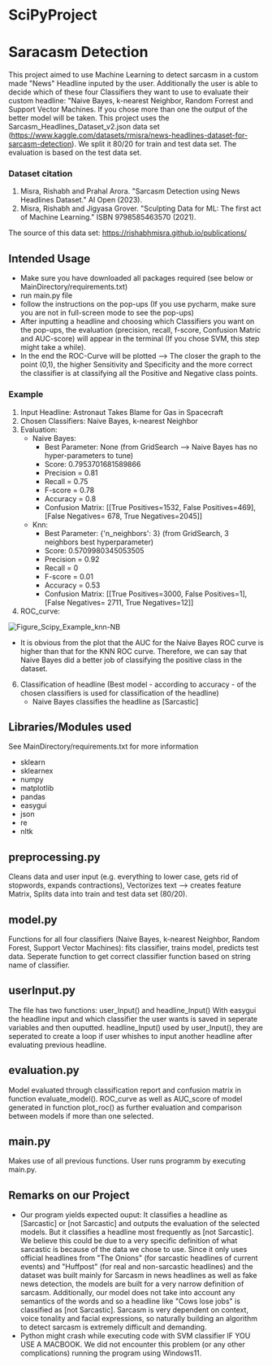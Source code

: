 # SciPyProject
# Saracasm Detection
This project aimed to use Machine Learning to detect sarcasm in a custom made "News" Headline inputed by the user. 
Additionally the user is able to decide which of these four Classifiers they want to use to evaluate their custom headline: "Naive Bayes, k-nearest Neighbor, Random Forrest and Support Vector Machines. 
If you chose more than one the output of the better model will be taken.
This project uses the Sarcasm_Headlines_Dataset_v2.json data set (https://www.kaggle.com/datasets/rmisra/news-headlines-dataset-for-sarcasm-detection). We split it 80/20 for train and test data set.
The evaluation is based on the test data set. 

### Dataset citation

1. Misra, Rishabh and Prahal Arora. "Sarcasm Detection using News Headlines Dataset." AI Open (2023).
2. Misra, Rishabh and Jigyasa Grover. "Sculpting Data for ML: The first act of Machine Learning." ISBN 9798585463570 (2021).

The source of this data set: https://rishabhmisra.github.io/publications/ 

## Intended Usage

- Make sure you have downloaded all packages required (see below or MainDirectory/requirements.txt)
- run main.py file
- follow the instructions on the pop-ups (If you use pycharm, make sure you are not in full-screen mode to see the pop-ups)
- After inputting a headline and choosing which Classifiers you want on the pop-ups, the evaluation (precision, recall, f-score, Confusion Matric and AUC-score) will appear in the terminal (If you chose SVM, this step might take a while).
- In the end the ROC-Curve will be plotted --> The closer the graph to the point (0,1), the higher Sensitivity and Specificity and the more correct the classifier is at classifying all the Positive and Negative class points.
  
### Example

1. Input Headline: Astronaut Takes Blame for Gas in Spacecraft
2. Chosen Classifiers: Naive Bayes, k-nearest Neighbor
3. Evaluation:
      - Naive Bayes:
        - Best Parameter: None (from GridSearch --> Naive Bayes has no hyper-parameters to tune)
        - Score: 0.7953701681589866
        - Precision = 0.81
        - Recall = 0.75
        - F-score = 0.78
        - Accuracy = 0.8
        - Confusion Matrix: [[True Positives=1532, False Positives=469], [False Negatives= 678, True Negatives=2045]]
      - Knn:
        - Best Parameter: {'n_neighbors': 3} (from GridSearch, 3 neighbors best hyperparameter)
        - Score: 0.5709980345053505
        - Precision = 0.92
        - Recall = 0
        - F-score = 0.01
        - Accuracy = 0.53 
        - Confusion Matrix: [[True Positives=3000, False Positives=1], [False Negatives= 2711, True Negatives=12]]
4. ROC_curve:
   
  ![Figure_Scipy_Example_knn-NB](https://github.com/luisakatharina/SciPyProject/assets/110250036/f0dbfcf1-a2e4-41a9-a903-62a29b8684a4)

  - It is obvious from the plot that the AUC for the Naive Bayes ROC curve is higher than that for the KNN ROC curve. Therefore, we can say that Naive Bayes did a better job of classifying the positive class in the dataset.
  
6. Classification of headline (Best model - according to accuracy - of the chosen classifiers is used for classification of the headline)
      - Naive Bayes classifies the headline as [Sarcastic]
  
## Libraries/Modules used
See MainDirectory/requirements.txt for more information
- sklearn
- sklearnex 
- numpy
- matplotlib
- pandas
- easygui 
- json
- re
- nltk

## preprocessing.py

Cleans data and user input (e.g. everything to lower case, gets rid of stopwords, expands contractions), Vectorizes text --> creates feature Matrix, Splits data into train and test data set (80/20).


## model.py

Functions for all four classifiers (Naive Bayes, k-nearest Neighbor, Random Forest, Support Vector Machines): fits classifier, trains model, predicts test data.
Seperate function to get correct classifier function based on string name of classifier.


## userInput.py

The file has two functions: user_Input() and headline_Input()
With easygui the headline input and which classifier the user wants is saved in seperate variables and then ouputted. 
headline_Input() used by user_Input(), they are seperated to create a loop if user whishes to input another headline after evaluating previous headline.


## evaluation.py

Model evaluated through classification report and confusion matrix in function evaluate_model().
ROC_curve as well as AUC_score of model generated in function plot_roc() as further evaluation and comparison between models if more than one selected.


## main.py

Makes use of all previous functions. User runs programm by executing main.py.


## Remarks on our Project

- Our program yields expected ouput: It classifies a headline as [Sarcastic] or [not Sarcastic] and outputs the evaluation of the selected models. But it classifies a headline most frequently as [not Sarcastic]. We believe this could be due to a very specific definition of what sarcastic is because of the data we chose to use. Since it only uses official headlines from "The Onions" (for sarcastic headlines of current events) and "Huffpost" (for real and non-sarcastic headlines) and the dataset was built mainly for Sarcasm in news headlines as well as fake news detection, the models are built for a very narrow definition of sarcasm. Additionally, our model does not take into account any semantics of the words and so a headline like "Cows lose jobs" is classified as [not Sarcastic]. Sarcasm is very dependent on context, voice tonality and facial expressions, so naturally building an algorithm to detect sarcasm is extremely difficult and demanding.
- Python might crash while executing code with SVM classifier IF YOU USE A MACBOOK. We did not encounter this problem (or any other complications) running the program using Windows11. 

